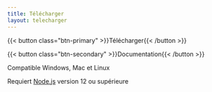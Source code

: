 ```yaml
---
title: Télécharger
layout: telecharger
---
```


{{< button class="btn-primary" >}}Télécharger{{< /button >}}

{{< button class="btn-secondary" >}}Documentation{{< /button >}}

Compatible Windows, Mac et Linux

Requiert [Node.js](https://nodejs.org/fr/download/) version 12 ou supérieure
